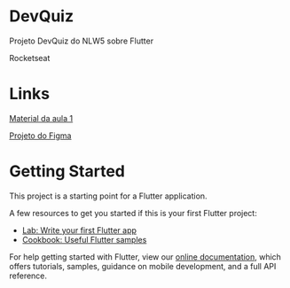 # DevQuiz

Projeto DevQuiz do NLW5 sobre Flutter

Rocketseat

# Links

[Material da aula 1](https://www.notion.so/Material-para-a-aula-01-92b506e9339f4f8b9b50612c7a414289)

[Projeto do Figma](https://www.figma.com/file/oee9kcqSdTnFoA6Q89qxGg/DevQuiz-(Copy)?node-id=0%3A1)



# Getting Started

This project is a starting point for a Flutter application.

A few resources to get you started if this is your first Flutter project:

- [Lab: Write your first Flutter app](https://flutter.dev/docs/get-started/codelab)
- [Cookbook: Useful Flutter samples](https://flutter.dev/docs/cookbook)

For help getting started with Flutter, view our [online documentation](https://flutter.dev/docs), which offers tutorials, samples, guidance on mobile development, and a full API reference.